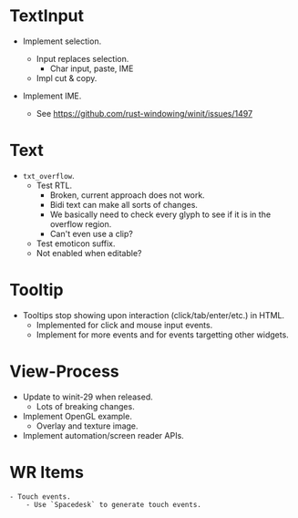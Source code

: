 # TextInput

* Implement selection.
    - Input replaces selection.
        - Char input, paste, IME
    - Impl cut & copy.

* Implement IME.
    - See https://github.com/rust-windowing/winit/issues/1497

# Text

* `txt_overflow`.
    - Test RTL.
        - Broken, current approach does not work.
        - Bidi text can make all sorts of changes.
        - We basically need to check every glyph to see if it is in the overflow region.
        - Can't even use a clip?
    - Test emoticon suffix.
    - Not enabled when editable?

# Tooltip

* Tooltips stop showing upon interaction (click/tab/enter/etc.) in HTML.
    - Implemented for click and mouse input events.
    - Implement for more events and for events targetting other widgets.

# View-Process

* Update to winit-29 when released.
    - Lots of breaking changes.
* Implement OpenGL example.
    - Overlay and texture image.
* Implement automation/screen reader APIs.

# WR Items
    - Touch events.
        - Use `Spacedesk` to generate touch events.
